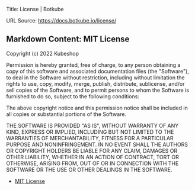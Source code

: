 Title: License | Botkube

URL Source: https://docs.botkube.io/license/

Markdown Content:
MIT License[​](https://docs.botkube.io/license/#mit-license "Direct link to MIT License")
-----------------------------------------------------------------------------------------

Copyright (c) 2022 Kubeshop

Permission is hereby granted, free of charge, to any person obtaining a copy of this software and associated documentation files (the "Software"), to deal in the Software without restriction, including without limitation the rights to use, copy, modify, merge, publish, distribute, sublicense, and/or sell copies of the Software, and to permit persons to whom the Software is furnished to do so, subject to the following conditions:

The above copyright notice and this permission notice shall be included in all copies or substantial portions of the Software.

THE SOFTWARE IS PROVIDED "AS IS", WITHOUT WARRANTY OF ANY KIND, EXPRESS OR IMPLIED, INCLUDING BUT NOT LIMITED TO THE WARRANTIES OF MERCHANTABILITY, FITNESS FOR A PARTICULAR PURPOSE AND NONINFRINGEMENT. IN NO EVENT SHALL THE AUTHORS OR COPYRIGHT HOLDERS BE LIABLE FOR ANY CLAIM, DAMAGES OR OTHER LIABILITY, WHETHER IN AN ACTION OF CONTRACT, TORT OR OTHERWISE, ARISING FROM, OUT OF OR IN CONNECTION WITH THE SOFTWARE OR THE USE OR OTHER DEALINGS IN THE SOFTWARE.

*   [MIT License](https://docs.botkube.io/license/#mit-license)
